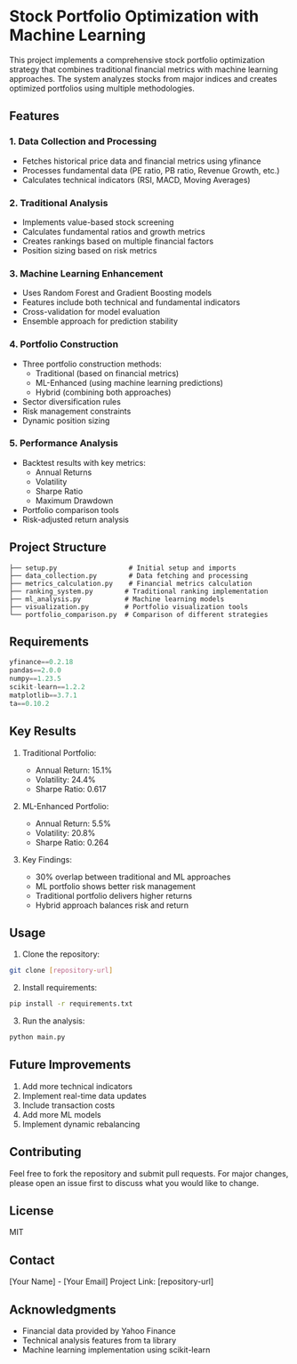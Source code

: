 # Stock Portfolio Optimization with Machine Learning

This project implements a comprehensive stock portfolio optimization strategy that combines traditional financial metrics with machine learning approaches. The system analyzes stocks from major indices and creates optimized portfolios using multiple methodologies.

## Features

### 1. Data Collection and Processing
- Fetches historical price data and financial metrics using yfinance
- Processes fundamental data (PE ratio, PB ratio, Revenue Growth, etc.)
- Calculates technical indicators (RSI, MACD, Moving Averages)

### 2. Traditional Analysis
- Implements value-based stock screening
- Calculates fundamental ratios and growth metrics
- Creates rankings based on multiple financial factors
- Position sizing based on risk metrics

### 3. Machine Learning Enhancement
- Uses Random Forest and Gradient Boosting models
- Features include both technical and fundamental indicators
- Cross-validation for model evaluation
- Ensemble approach for prediction stability

### 4. Portfolio Construction
- Three portfolio construction methods:
  - Traditional (based on financial metrics)
  - ML-Enhanced (using machine learning predictions)
  - Hybrid (combining both approaches)
- Sector diversification rules
- Risk management constraints
- Dynamic position sizing

### 5. Performance Analysis
- Backtest results with key metrics:
  - Annual Returns
  - Volatility
  - Sharpe Ratio
  - Maximum Drawdown
- Portfolio comparison tools
- Risk-adjusted return analysis

## Project Structure

```
├── setup.py                  # Initial setup and imports
├── data_collection.py        # Data fetching and processing
├── metrics_calculation.py    # Financial metrics calculation
├── ranking_system.py        # Traditional ranking implementation
├── ml_analysis.py           # Machine learning models
├── visualization.py         # Portfolio visualization tools
└── portfolio_comparison.py  # Comparison of different strategies
```

## Requirements

```python
yfinance==0.2.18
pandas==2.0.0
numpy==1.23.5
scikit-learn==1.2.2
matplotlib==3.7.1
ta==0.10.2
```

## Key Results

1. Traditional Portfolio:
   - Annual Return: 15.1%
   - Volatility: 24.4%
   - Sharpe Ratio: 0.617

2. ML-Enhanced Portfolio:
   - Annual Return: 5.5%
   - Volatility: 20.8%
   - Sharpe Ratio: 0.264

3. Key Findings:
   - 30% overlap between traditional and ML approaches
   - ML portfolio shows better risk management
   - Traditional portfolio delivers higher returns
   - Hybrid approach balances risk and return

## Usage

1. Clone the repository:
```bash
git clone [repository-url]
```

2. Install requirements:
```bash
pip install -r requirements.txt
```

3. Run the analysis:
```bash
python main.py
```

## Future Improvements

1. Add more technical indicators
2. Implement real-time data updates
3. Include transaction costs
4. Add more ML models
5. Implement dynamic rebalancing

## Contributing

Feel free to fork the repository and submit pull requests. For major changes, please open an issue first to discuss what you would like to change.

## License

MIT

## Contact

[Your Name] - [Your Email]
Project Link: [repository-url]

## Acknowledgments

- Financial data provided by Yahoo Finance
- Technical analysis features from ta library
- Machine learning implementation using scikit-learn
